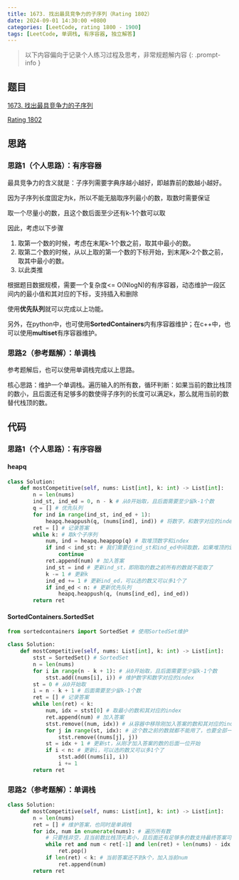```yaml
---
title: 1673. 找出最具竞争力的子序列（Rating 1802）
date: 2024-09-01 14:30:00 +0800
categories: [LeetCode, rating 1800 - 1900]
tags: [LeetCode, 单调栈, 有序容器, 独立解答]
---
```


> 以下内容偏向于记录个人练习过程及思考，非常规题解内容
{: .prompt-info }

## 题目

[1673. 找出最具竞争力的子序列](https://leetcode.cn/problems/find-the-most-competitive-subsequence)

[Rating 1802](https://zerotrac.github.io/leetcode_problem_rating/#/)

## 思路

### 思路1（个人思路）：有序容器
最具竞争力的含义就是：子序列需要字典序越小越好，即越靠前的数越小越好。

因为子序列长度固定为k，所以不能无脑取序列最小的数，取数时需要保证

取一个尽量小的数，且这个数后面至少还有k-1个数可以取

因此，考虑以下步骤

1. 取第一个数的时候，考虑在末尾k-1个数之前，取其中最小的数。
2. 取第二个数的时候，从以上取的第一个数的下标开始，到末尾k-2个数之前，取其中最小的数。
3. 以此类推

根据题目数据规模，需要一个复杂度<= O(NlogN)的有序容器，动态维护一段区间内的最小值和其对应的下标，支持插入和删除

使用**优先队列**就可以完成以上功能。

另外，在python中，也可使用**SortedContainers**内有序容器维护；在c++中，也可以使用**multiset**有序容器维护。

### 思路2（参考题解）：单调栈

参考题解后，也可以使用单调栈完成以上思路。

核心思路：维护一个单调栈。遍历输入的所有数，循环判断：如果当前的数比栈顶的数小，且后面还有足够多的数使得子序列的长度可以满足k，那么就用当前的数替代栈顶的数。

## 代码

### 思路1（个人思路）：有序容器

#### heapq

```python
class Solution:
    def mostCompetitive(self, nums: List[int], k: int) -> List[int]:
        n = len(nums)
        ind_st, ind_ed = 0, n - k # 从0开始取，且后面需要至少留k-1个数
        q = [] # 优先队列
        for ind in range(ind_st, ind_ed + 1):
            heapq.heappush(q, (nums[ind], ind)) # 将数字，和数字对应的index入队（python默认小顶堆，堆顶元素最小）
        ret = [] # 记录答案
        while k: # 取k个子序列
            num, ind = heapq.heappop(q) # 取堆顶数字和index
            if ind < ind_st: # 我们需要在ind_st和ind_ed中间取数，如果堆顶的index小于当前ind_st，则继续
                continue
            ret.append(num) # 加入答案
            ind_st = ind # 更新ind_st，即刚取的数之前所有的数就不能取了
            k -= 1 # 更新k
            ind_ed += 1 # 更新ind_ed，可以选的数又可以多1个了
            if ind_ed < n: # 更新优先队列
                heapq.heappush(q, (nums[ind_ed], ind_ed))
        return ret
```

#### SortedContainers.SortedSet

```python
from sortedcontainers import SortedSet # 使用SortedSet维护

class Solution:
    def mostCompetitive(self, nums: List[int], k: int) -> List[int]:
        stst = SortedSet() # SortedSet
        n = len(nums)
        for i in range(n - k + 1): # 从0开始取，且后面需要至少留k-1个数
            stst.add((nums[i], i)) # 维护数字和数字对应的index
        st = 0 # 从0开始取
        i = n - k + 1 # 后面需要至少留k-1个数
        ret = [] # 记录答案
        while len(ret) < k:
            num, idx = stst[0] # 取最小的数和其对应的index
            ret.append(num) # 加入答案
            stst.remove((num, idx)) # 从容器中移除刚加入答案的数和其对应的index
            for j in range(st, idx): # 这个数之前的数就都不能用了，也要全部一一删除
                stst.remove((nums[j], j))
            st = idx + 1 # 更新st，从刚才加入答案的数的后面一位开始
            if i < n: # 更新i，可以选的数又可以多1个了
                stst.add((nums[i], i))
                i += 1
        return ret
```

### 思路2（参考题解）：单调栈

```python
class Solution:
    def mostCompetitive(self, nums: List[int], k: int) -> List[int]:
        n = len(nums)
        ret = [] # 维护答案，也同时是单调栈
        for idx, num in enumerate(nums): # 遍历所有数
            # 只要栈非空，且当前数比栈顶元素小，且后面还有足够多的数支持最终答案可以是k个数，就弹出栈顶元素
            while ret and num < ret[-1] and len(ret) + len(nums) - idx > k: 
                ret.pop()
            if len(ret) < k: # 当前答案还不到k个，加入当前num
                ret.append(num)
        return ret
```